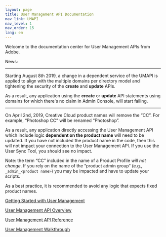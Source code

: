 ```yaml
---
layout: page
title: User Management API Documentation
nav_link: UMAPI
nav_level: 1
nav_order: 15
lang: en
---
```


Welcome to the documentation center for User Management APIs from Adobe.  

News:  
<hr class="api-ref-rule">
<div class="isa_info">
<p>Starting August 8th 2019, a change in a dependent service of the UMAPI is applied to align with the multiple domains per directory model and tightening the security of the <strong>create</strong> and <strong>update</strong> APIs.</p>
<p>As a result, any application using the <strong>create</strong> or <strong>update</strong> API statements using domains for which there's no claim in Admin Console, will start failing.</p>
<hr class="api-ref-rule">
<p>On April 2nd, 2019, Creative Cloud product names will remove the “CC”. For example, “Photoshop CC” will be renamed “Photoshop”.</p>
<p>As a result, any application directly accessing the User Management API which include logic <strong>dependent on the product name</strong> will need to be updated. If you have not included the product name in the code, then this will not impact your connection to the User Management API. If you use the User Sync Tool, you should see no impact.</p>
<p>Note: the term “CC” included in the name of a Product Profile <em>will not change</em>. If you rely on the name of the “product admin group” (e.g., <code>_admin_&lt;product name&gt;</code>) you may be impacted and have to update your scripts.</p>
<p>As a best practice, it is recommended to avoid any logic that expects fixed product names.</p>
</div>



[Getting Started with User Management](getstarted.md)

[User Management API Overview](API_introduction.md)

[User Management API Reference](RefOverview.md)

[User Management Walkthrough](samples/index.md)
